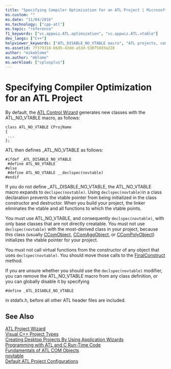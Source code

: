 ```yaml
---
title: "Specifying Compiler Optimization for an ATL Project | Microsoft Docs"
ms.custom: ""
ms.date: "11/04/2016"
ms.technology: ["cpp-atl"]
ms.topic: "reference"
f1_keywords: ["vc.appwiz.ATL.optimization", "vc.appwiz.ATL.vtable"]
dev_langs: ["C++"]
helpviewer_keywords: ["ATL_DISABLE_NO_VTABLE macro", "ATL projects, compiler optimization", "ATL_NO_VTABLE macro"]
ms.assetid: 7f379318-66d5-43dd-a53d-530758d3a228
author: "mikeblome"
ms.author: "mblome"
ms.workload: ["cplusplus"]
---
```

# Specifying Compiler Optimization for an ATL Project
By default, the [ATL Control Wizard](../../atl/reference/atl-control-wizard.md) generates new classes with the ATL_NO_VTABLE macro, as follows:  
  
```  
class ATL_NO_VTABLE CProjName  
{  
 ...  
};  
```  
  
 ATL then defines _ATL_NO_VTABLE as follows:  
  
```  
#ifdef _ATL_DISABLE_NO_VTABLE  
 #define ATL_NO_VTABLE  
#else  
 #define ATL_NO_VTABLE __declspec(novtable)  
#endif  
```  
  
 If you do not define _ATL_DISABLE_NO_VTABLE, the ATL_NO_VTABLE macro expands to `declspec(novtable)`. Using `declspec(novtable)`in a class declaration prevents the vtable pointer from being initialized in the class constructor and destructor. When you build your project, the linker eliminates the vtable and all functions to which the vtable points.  
  
 You must use ATL_NO_VTABLE, and consequently `declspec(novtable)`, with only base classes that are not directly creatable. You must not use `declspec(novtable)` with the most-derived class in your project, because this class (usually [CComObject](../../atl/reference/ccomobject-class.md), [CComAggObject](../../atl/reference/ccomaggobject-class.md), or [CComPolyObject](../../atl/reference/ccompolyobject-class.md)) initializes the vtable pointer for your project.  
  
 You must not call virtual functions from the constructor of any object that uses `declspec(novtable)`. You should move those calls to the [FinalConstruct](ccomobjectrootex-class.md#finalconstruct) method.  

  
 If you are unsure whether you should use the `declspec(novtable)` modifier, you can remove the ATL_NO_VTABLE macro from any class definition, or you can globally disable it by specifying  
  
```  
#define _ATL_DISABLE_NO_VTABLE  
```  
  
 in stdafx.h, before all other ATL header files are included.  
  
## See Also  
 [ATL Project Wizard](../../atl/reference/atl-project-wizard.md)   
 [Visual C++ Project Types](../../ide/visual-cpp-project-types.md)   
 [Creating Desktop Projects By Using Application Wizards](../../ide/creating-desktop-projects-by-using-application-wizards.md)   
 [Programming with ATL and C Run-Time Code](../../atl/programming-with-atl-and-c-run-time-code.md)   
 [Fundamentals of ATL COM Objects](../../atl/fundamentals-of-atl-com-objects.md)   
 [novtable](../../cpp/novtable.md)   
 [Default ATL Project Configurations](../../atl/reference/default-atl-project-configurations.md)

